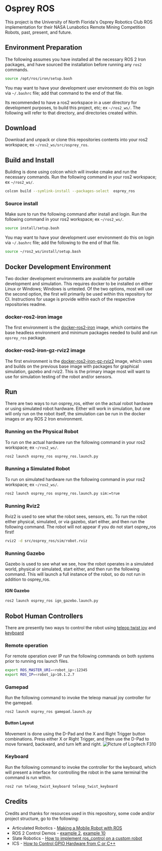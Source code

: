 # Osprey ROS

This project is the University of North Florida's Osprey Robotics Club ROS 
implementation for their NASA Lunabotics Remote Mining Competition Robots,
past, present, and future.

## Environment Preparation
The following assumes you have installed all the necessary ROS 2 Iron packages, and have sourced the installation before running any `ros2` commands.
```bash
source /opt/ros/iron/setup.bash
```

You may want to have your development user environment do this on login via `~/.bashrc` file; add that command to the end of that file.

Its recommended to have a ros2 workspace in a user directory for development purposes, to build this project, etc; ex `~/ros2_ws/`. The following will refer to that directory, and directories created within.

## Download
Download and unpack or clone this repositories contents into your ros2 workspace; ex `~/ros2_ws/src/osprey_ros`.


## Build and Install
Building is done using colcon which will invoke cmake and run the necessary commands. Run the following command in your ros2 workspace; ex `~/ros2_ws/`.
```bash
colcon build --symlink-install --packages-select  osprey_ros
```

### Source install
Make sure to run the following command after install and login. Run the following command in your ros2 workspace; ex `~/ros2_ws/`.
```bash
source install/setup.bash
```

You may want to have your development user environment do this on login via `~/.bashrc` file; add the following to the end of that file.
```bash
source ~/ros2_ws/install/setup.bash
```

## Docker Development Environment
Two docker development environments are available for portable development and
simulation. This requires docker to be installed on either Linux or Windows; Windows is untested. Of the two options, most will use the second option, the first will primarily be used within this repository for CI. Instructions for usage is
provide within each of the respective repositories readme.

### docker-ros2-iron image
The first environment is the [docker-ros2-iron](https://github.com/Osprey-Robotics/docker-ros2-iron) image, which contains the base headless environment and
minimum packages needed to build and run `opsrey_ros` package.

### docker-ros2-iron-gz-rviz2 image
The first environment is the [docker-ros2-iron-gz-rviz2](https://github.com/Osprey-Robotics/docker-ros2-iron-gz-rviz2) image, which uses and builds on the
previous base image with packages for graphical simulation, gazebo and rviz2.
This is the primary image most will want to use for simulation testing of the
robot and/or sensors.

## Run
There are two ways to run osprey_ros, either on the actual robot hardware or
using simulated robot hardware. Either will work in simulation, but one
will only run on the robot itself, the simulation can be run in the docker
images or any ROS 2 Iron environment.

### Running on the Physical Robot
To run on the actual hardware run the following command in your ros2 workspace;
ex `~/ros2_ws/`.
```bash
ros2 launch osprey_ros osprey_ros.launch.py
```

### Running a Simulated Robot
To run on simulated hardware run the following command in your ros2 workspace;
ex `~/ros2_ws/`.
```bash
ros2 launch osprey_ros osprey_ros.launch.py sim:=true
```

### Running Rviz2
Rviz2 is used to see what the robot sees, sensors, etc. To run the robot either
physical, simulated, or via gazebo, start either, and then run the following command. The
robot will not appear if you do not start osprey_ros first!
```bash
rviz2 -d src/osprey_ros/sim/robot.rviz
```

### Running Gazebo
Gazebo is used to see what we see, how the robot operates in a simulated world,
physical or simulated, start either, and then run the following command. This
will launch a full instance of the robot, so do not run in addition to osprey_ros.

#### IGN Gazebo
```bash
ros2 launch osprey_ros ign_gazebo.launch.py
```

## Robot Human Controllers
There are presently two ways to control the robot using [teleop twist joy](https://github.com/ros2/teleop_twist_joy) and [keyboard](https://github.com/ros2/teleop_twist_keyboard)

### Remote operation
For remote operation over IP run the following commands on both systems prior
to running ros launch files.
```bash
export ROS_MASTER_URI=<robot_ip>:12345
export ROS_IP=<robot_ip>10.1.2.7
```

### Gamepad
Run the following command to invoke the teleop manual joy controller for the gamepad. 
```bash
ros2 launch osprey_ros gamepad.launch.py
```

#### Button Layout
Movement is done using the D-Pad and the X and Right Trigger button combinations. Press either X or Right Trigger, and then use the D-Pad to move forward, backward, and turn left and right.
![Picture of Logitech F310](https://gm0.org/en/latest/_images/logitech-f310.png)

### Keyboard
Run the following command to invoke the controller for the keyboard, which will present a interface for controlling the robot in the same terminal the command is run within.
```bash
ros2 run teleop_twist_keyboard teleop_twist_keyboard
```

## Credits
Credits and thanks for resources used in this repository, some code and/or project structure, go to the following:

- Articulated Robotics - 
  [Making a Mobile Robot with ROS](https://articulatedrobotics.xyz/mobile-robot-full-list/)
- ROS 2 Control Demos -
  [example 2](https://control.ros.org/iron/doc/ros2_control_demos/example_2/doc/userdoc.html), [example 10](https://control.ros.org/iron/doc/ros2_control_demos/example_10/doc/userdoc.html)
- Slate Robotics - 
  [How to implement ros_control on a custom robot](https://slaterobotics.medium.com/how-to-implement-ros-control-on-a-custom-robot-748b52751f2e)
- ICS -
  [How to Control GPIO Hardware from C or C++](https://www.ics.com/blog/how-control-gpio-hardware-c-or-c)